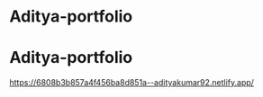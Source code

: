 ﻿# Aditya-portfolio
# Aditya-portfolio
https://6808b3b857a4f456ba8d851a--adityakumar92.netlify.app/
